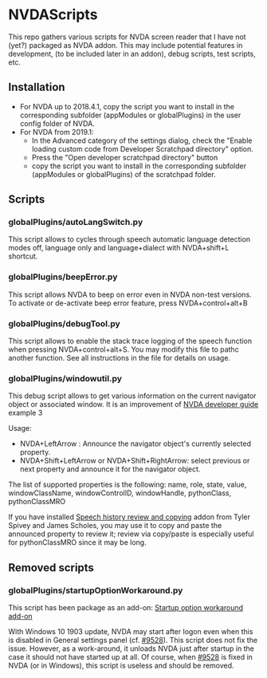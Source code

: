 # NVDAScripts

This repo gathers various scripts for NVDA screen reader that I have not (yet?) packaged as NVDA addon.
This may include potential features in development, (to be included later in an addon), debug scripts, test scripts, etc.

## Installation

* For NVDA up to 2018.4.1, copy the script you want to install in the corresponding subfolder (appModules or globalPlugins) in the user config folder of NVDA.
* For NVDA from 2019.1:
    * In the Advanced category of the settings dialog, check the "Enable loading custom code from Developer Scratchpad directory" option.
    * Press the "Open developer scratchpad directory" button
    * copy the script you want to install in the corresponding subfolder (appModules or globalPlugins) of the scratchpad folder.


## Scripts

### globalPlugins/autoLangSwitch.py

This script allows to cycles through speech automatic language detection modes off, language only and language+dialect with NVDA+shift+L shortcut.

### globalPlugins/beepError.py

This script allows NVDA to beep on error even in NVDA non-test versions.
To activate or de-activate beep error feature, press NVDA+control+alt+B

### globalPlugins/debugTool.py

This script allows to enable the stack trace logging of the speech function when pressing NVDA+control+alt+S. You may modify this file to pathc another function.
See all instructions in the file for details on usage.

### globalPlugins/windowutil.py

This debug script allows to get various information on the current navigator object or associated window. It is an improvement of [NVDA developer guide][2] example 3

Usage:

* NVDA+LeftArrow : Announce the navigator object's currently selected property.
* NVDA+Shift+LeftArrow or NVDA+Shift+RightArrow: select previous or next property and announce it for the navigator object.

The list of supported properties is the following:
name, role, state, value, windowClassName, windowControlID, windowHandle, pythonClass, pythonClassMRO

If you have installed [Speech history review and copying][3]  addon from Tyler Spivey and James Scholes, you may use it to copy and paste the announced property to review it;
review via copy/paste is especially useful for pythonClassMRO since it may be long.

## Removed scripts

### globalPlugins/startupOptionWorkaround.py

This script has been package as an add-on: [Startup option workaround add-on][4]

With Windows 10 1903 update, NVDA may start after logon even when this is disabled in General settings panel (cf. [#9528][1]).
This script does not fix the issue. However, as a work-around, it unloads NVDA just after startup in the case it should not have started up at all.
Of course, when [#9528][1] is fixed in NVDA (or in Windows), this script is useless and should be removed.

[1]: https://github.com/nvaccess/nvda/issues/9528

[2]: https://www.nvaccess.org/files/nvda/documentation/developerGuide.html

[3]: https://addons.nvda-project.org/addons/speech_history.en.html

[4]: https://github.com/CyrilleB79/startupOptionWorkaround


